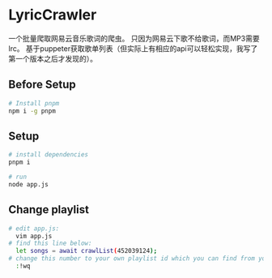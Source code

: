 # LyricCrawler
一个批量爬取网易云音乐歌词的爬虫。
只因为网易云下歌不给歌词，而MP3需要lrc。
基于puppeter获取歌单列表（但实际上有相应的api可以轻松实现，我写了第一个版本之后才发现的）。
## Before Setup
```bash
# Install pnpm
npm i -g pnpm
```
## Setup
```bash
# install dependencies
pnpm i

# run
node app.js
```
## Change playlist
```bash
# edit app.js:
  vim app.js
# find this line below:
  let songs = await crawlList(452039124);
# change this number to your own playlist id which you can find from your playlist url such as "https://music.163.com/#/playlist?id=452039124". Save the file and quit vim:
  :!wq
```